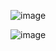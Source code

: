 
![image](https://user-images.githubusercontent.com/113970010/194759706-707806e5-f0d1-40c4-9117-d518bd5d0635.png)

![image](https://user-images.githubusercontent.com/113970010/194760694-7b77c994-6b38-4cfb-8d81-e7a6d362bd90.png)
